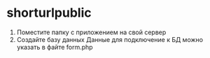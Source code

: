 # shorturlpublic

1. Поместите папку с приложением на свой сервер
2. Создайте базу данных
      Данные для подключение к БД можно указать в файте form.php
